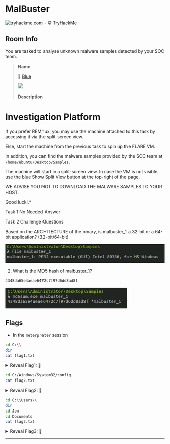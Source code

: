 # MalBuster

![tryhackme.com - © TryHackMe](https://tryhackme-images.s3.amazonaws.com/room-icons/1eed0879e2fa89505b457358edb98700.png)

## Room Info
You are tasked to analyse unknown malware samples detected by your SOC team.


> **Name**
>
> 🔗 [Blue](https://tryhackme.com/room/blue)
>
> ![](.gitbook/assets/blue.jpg)
>
> **Description**
>
# Investigation Platform

If you prefer REMnux, you may use the machine attached to this task by accessing it via the split-screen view.

Else, start the machine from the previous task to spin up the FLARE VM.

In addition, you can find the malware samples provided by the SOC team at ```/home/ubuntu/Desktop/Samples.``` 

The machine will start in a split-screen view. In case the VM is not visible, use the blue Show Split View button at the top-right of the page.

WE ADVISE YOU NOT TO DOWNLOAD THE MALWARE SAMPLES TO YOUR HOST.

Good luck!﻿.*
>

Task 1 No Needed Answer

Task 2  Challenge Questions

Based on the ARCHITECTURE of the binary, is malbuster_1 a 32-bit or a 64-bit application? (32-bit/64-bit)

![](https://github.com/A3lpha/Write-Ups/blob/main/TryHackMe/MalBuster/MalBuster/architecture.png)

2. What is the MD5 hash of malbuster_1?
~~~
4348da65e4aeae6472c7f97d6dd8ad8f
~~~
![](https://github.com/A3lpha/Write-Ups/blob/main/TryHackMe/MalBuster/MalBuster/md5.png)


## Flags

* In the `meterpreter` session

```bash
cd C:\\
dir
cat flag1.txt
```



<details>

<summary>Reveal Flag1: 🚩</summary>



`flag{access_the_machine}`



<img src=".gitbook/assets/image-20230316143237356.png" alt="" data-size="original">

</details>



```bash
cd C:/Windows/System32/config
cat flag2.txt
```






<details>

<summary>Reveal Flag2: 🚩</summary>



`flag{sam_database_elevated_access}`



<img src=".gitbook/assets/image-20230316143502259.png" alt="" data-size="original">

</details>



```bash
cd C:\\Users\\
dir
cd Jon
cd Documents
cat flag3.txt
```



<details>

<summary>Reveal Flag3: 🚩</summary>



`flag{admin_documents_can_be_valuable}`



<img src=".gitbook/assets/image-20230316143807868.png" alt="" data-size="original">

</details>


***
